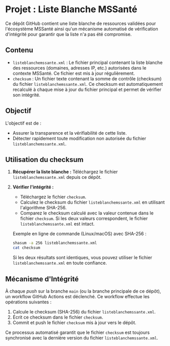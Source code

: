 # Projet : Liste Blanche MSSanté 

Ce dépôt GitHub contient une liste blanche de ressources validées pour l'écosystème MSSanté ainsi qu'un mécanisme automatisé de vérification d'intégrité pour garantir que la liste n'a pas été compromise.

## Contenu

*   `listeblanchemssante.xml` : Le fichier principal contenant la liste blanche des ressources (domaines, adresses IP, etc.) autorisées dans le contexte MSSanté. Ce fichier est mis à jour régulièrement.
*   `checksum` : Un fichier texte contenant la somme de contrôle (checksum) du fichier `listeblanchemssante.xml`. Ce checksum est automatiquement recalculé à chaque mise à jour du fichier principal et permet de vérifier son intégrité.

## Objectif

L'objectif est de :

*   Assurer la transparence et la vérifiabilité de cette liste.
*   Détecter rapidement toute modification non autorisée du fichier `listeblanchemssante.xml`.

## Utilisation du checksum

1.  **Récupérer la liste blanche :** Téléchargez le fichier `listeblanchemssante.xml` depuis ce dépôt.

2.  **Vérifier l'intégrité :**
    *   Téléchargez le fichier `checksum`.
    *   Calculez le checksum du fichier `listeblanchemssante.xml` en utilisant l'algorithme SHA-256.
    *   Comparez le checksum calculé avec la valeur contenue dans le fichier `checksum`. Si les deux valeurs correspondent, le fichier `listeblanchemssante.xml` est intact.

    Exemple en ligne de commande (Linux/macOS) avec SHA-256 :

    ```bash
    shasum -a 256 listeblanchemssante.xml
    cat checksum
    ```

    Si les deux résultats sont identiques, vous pouvez utiliser le fichier `listeblanchemssante.xml` en toute confiance.

## Mécanisme d'Intégrité

À chaque *push* sur la branche `main` (ou la branche principale de ce dépôt), un workflow GitHub Actions est déclenché. Ce workflow effectue les opérations suivantes :

1.  Calcule le checksum (SHA-256) du fichier `listeblanchemssante.xml`.
2.  Écrit ce checksum dans le fichier `checksum`.
3.  Commit et push le fichier `checksum` mis à jour vers le dépôt.

Ce processus automatisé garantit que le fichier `checksum` est toujours synchronisé avec la dernière version du fichier `listeblanchemssante.xml`.


